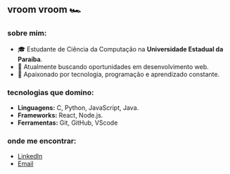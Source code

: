 ## vroom vroom 🏎️

### sobre mim:
- 🎓 Estudante de Ciência da Computação na **Universidade Estadual da Paraíba**.
- 💼 Atualmente buscando oportunidades em desenvolvimento web.
- 🚀 Apaixonado por tecnologia, programação e aprendizado constante.

### tecnologias que domino:
- **Linguagens:** C, Python, JavaScript, Java.
- **Frameworks:** React, Node.js.
- **Ferramentas:** Git, GitHub, VScode

### onde me encontrar:
- [LinkedIn](https://www.linkedin.com/in/pedro-bryan-andrade-da-costa-434121331/)
- [Email](mailto:bryanandrade236@gmail.com)
